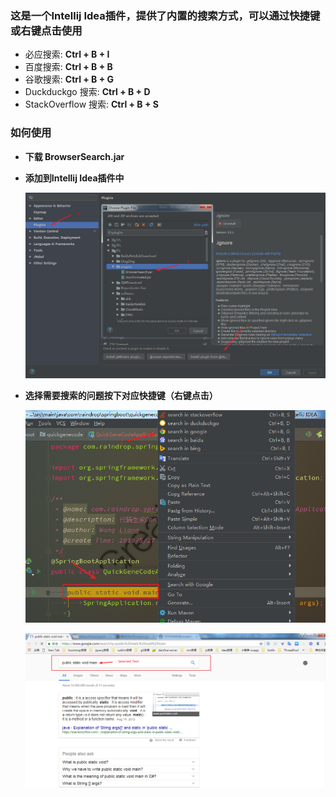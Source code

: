 ### 这是一个Intellij Idea插件，提供了内置的搜索方式，可以通过快捷键或右键点击使用

- 必应搜索: **Ctrl + B + I**
- 百度搜索: **Ctrl + B + B**
- 谷歌搜索: **Ctrl + B + G**
- Duckduckgo 搜索: **Ctrl + B + D**
- StackOverflow 搜索: **Ctrl + B + S**



### 如何使用

* **下载 BrowserSearch.jar**

* **添加到Intellij Idea插件中**

  ![Install](src/img/install.png)

* **选择需要搜索的问题按下对应快捷键（右键点击）**

  ![Use](src/img/use.png)

  ![Result](src/img/result.png)





